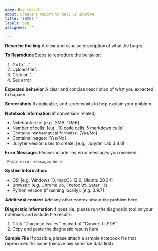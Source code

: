 ```yaml
---
name: Bug report
about: Create a report to help us improve
title: '[BUG] '
labels: bug
assignees: ''

---
```


**Describe the bug**
A clear and concise description of what the bug is.

**To Reproduce**
Steps to reproduce the behavior:
1. Go to '...'
2. Upload file '...'
3. Click on '...'
4. See error

**Expected behavior**
A clear and concise description of what you expected to happen.

**Screenshots**
If applicable, add screenshots to help explain your problem.

**Notebook Information** (if conversion related)
- Notebook size: [e.g., 2MB, 15MB]
- Number of cells: [e.g., 10 code cells, 5 markdown cells]
- Contains mathematical formulas: [Yes/No]
- Contains images: [Yes/No]
- Jupyter version used to create: [e.g., Jupyter Lab 3.4.0]

**Error Messages**
Please include any error messages you received:
```
[Paste error messages here]
```

**System Information:**
 - OS: [e.g. Windows 10, macOS 12.0, Ubuntu 20.04]
 - Browser: [e.g. Chrome 96, Firefox 95, Safari 15]
 - Python version (if running locally): [e.g. 3.9.7]

**Additional context**
Add any other context about the problem here.

**Diagnostic Information**
If possible, please run the diagnostic tool on your notebook and include the results:
1. Click "Diagnose Issues" instead of "Convert to PDF"
2. Copy and paste the diagnostic results here

**Sample File**
If possible, please attach a sample notebook file that reproduces the issue (remove any sensitive data first).